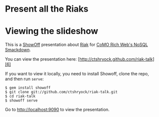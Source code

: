 # Present all the Riaks #

# Viewing the slideshow
This is a [ShowOff][3] presentation about [Riak][7] for [CoMO Rich Web's NoSQL Smackdown][8].

You can view the presentation here: [http://ctshryock.github.com/riak-talk][6]

If you want to view it locally, you need to install Showoff, clone the repo, and then run `serve`:

    $ gem install showoff
    $ git clone git://github.com/ctshryock/riak-talk.git
    $ cd riak-talk
    $ showoff serve

Go to [http://localhost:9090][5] to view the presentation.


[3]: http://github.com/schacon/showoff
[4]: https://github.com/ctshryock/riak-talk
[5]: http://localhost:9090
[6]: http://ctshryock.github.com/riak-talk
[7]: http://www.basho.com/products_riak_overview.php
[8]: http://comorichweb.posterous.com/next-meetup-nosql-smackdown-september-28th